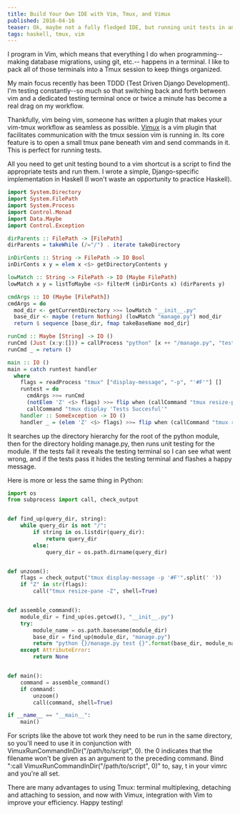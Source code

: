```yaml
---
title: Build Your Own IDE with Vim, Tmux, and Vimux
published: 2016-04-16
teaser: Ok, maybe not a fully fledged IDE, but running unit tests in an external terminal with a single vim shortcut is pretty slick.
tags: haskell, tmux, vim
---
```


I program in Vim, which means that everything I do when programming--making database migrations, using git, etc.-- happens in a terminal. I like to pack all of those terminals into a Tmux session to keep things organized.

My main focus recently has been TDDD (Test Driven Django Development). I'm testing constantly--so much so that switching back and forth between vim and a dedicated testing terminal once or twice a minute has become a real drag on my workflow.

Thankfully, vim being vim, someone has written a plugin that makes your vim-tmux workflow as seamless as possible. [Vimux](https://github.com/benmills/vimux) is a vim plugin that facilitates communication with the tmux session vim is running in. Its core feature is to open a small tmux pane beneath vim and send commands in it. This is perfect for running tests.

All you need to get unit testing bound to a vim shortcut is a script to find the appropriate tests and run them. I wrote a simple, Django-specific implementation in Haskell (I won't waste an opportunity to practice Haskell).

```Haskell
import System.Directory
import System.FilePath
import System.Process
import Control.Monad
import Data.Maybe
import Control.Exception

dirParents :: FilePath -> [FilePath]
dirParents = takeWhile (/="/") . iterate takeDirectory

inDirConts :: String -> FilePath -> IO Bool
inDirConts x y = elem x <$> getDirectoryContents y

lowMatch :: String -> FilePath -> IO (Maybe FilePath)
lowMatch x y = listToMaybe <$> filterM (inDirConts x) (dirParents y)

cmdArgs :: IO (Maybe [FilePath])
cmdArgs = do
  mod_dir <- getCurrentDirectory >>= lowMatch "__init__.py"
  base_dir <- maybe (return Nothing) (lowMatch "manage.py") mod_dir
  return $ sequence [base_dir, fmap takeBaseName mod_dir]

runCmd :: Maybe [String] -> IO ()
runCmd (Just (x:y:[])) = callProcess "python" [x ++ "/manage.py", "test", y]
runCmd _ = return ()

main :: IO ()
main = catch runtest handler
  where
    flags = readProcess "tmux" ["display-message", "-p", "'#F'"] []
    runtest = do
      cmdArgs >>= runCmd
      (notElem 'Z' <$> flags) >>= flip when (callCommand "tmux resize-pane -Z -t {top}")
      callCommand "tmux display 'Tests Succesful'"
    handler :: SomeException -> IO ()
    handler _ = (elem 'Z' <$> flags) >>= flip when (callCommand "tmux resize-pane -Z")
```

It searches up the directory hierarchy for the root of the python module, then for the directory holding manage.py, then runs unit testing for the module. If the tests fail it reveals the testing terminal so I can see what went wrong, and if the tests pass it hides the testing terminal and flashes a happy message.

Here is more or less the same thing in Python:

```python
import os
from subprocess import call, check_output


def find_up(query_dir, string):
    while query_dir is not "/":
        if string in os.listdir(query_dir):
            return query_dir
        else:
            query_dir = os.path.dirname(query_dir)


def unzoom():
    flags = check_output("tmux display-message -p '#F'".split(' '))
    if "Z" in str(flags):
        call("tmux resize-pane -Z", shell=True)


def assemble_command():
    module_dir = find_up(os.getcwd(), "__init__.py")
    try:
        module_name = os.path.basename(module_dir)
        base_dir = find_up(module_dir, "manage.py")
        return "python {}/manage.py test {}".format(base_dir, module_name)
    except AttributeError:
        return None


def main():
    command = assemble_command()
    if command:
        unzoom()
        call(command, shell=True)

if __name__ == "__main__":
    main()
```

For scripts like the above tot work they need to be run in the same directory, so you'll need to use it in conjunction with VimuxRunCommandInDir("/path/to/script", 0). the 0 indicates that the filename won't be given as an argument to the preceding command. Bind ":call VimuxRunCommandInDir("/path/to/script", 0)" to, say, <leader>t in your vimrc and you're all set.

There are many advantages to using Tmux: terminal multiplexing, detaching and attaching to session, and now with Vimux, integration with Vim to improve your efficiency. Happy testing!
